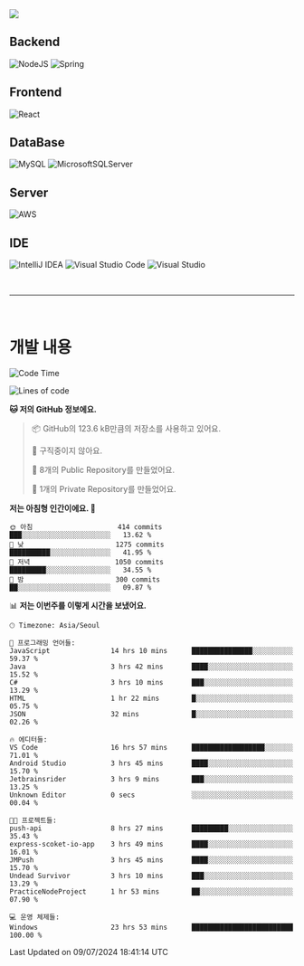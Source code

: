 <img src="https://capsule-render.vercel.app/api?type=waving&color=364765&height=300&section=header&text=Welcome&fontSize=90" />

## Backend
![NodeJS](https://img.shields.io/badge/node.js-6DA55F?style=for-the-badge&logo=node.js&logoColor=white)
![Spring](https://img.shields.io/badge/spring-%236DB33F.svg?style=for-the-badge&logo=spring&logoColor=white)

## Frontend
![React](https://img.shields.io/badge/react-%2320232a.svg?style=for-the-badge&logo=react&logoColor=%2361DAFB)

## DataBase
![MySQL](https://img.shields.io/badge/mysql-4479A1.svg?style=for-the-badge&logo=mysql&logoColor=white)
![MicrosoftSQLServer](https://img.shields.io/badge/Microsoft%20SQL%20Server-CC2927?style=for-the-badge&logo=microsoft%20sql%20server&logoColor=white)

## Server
![AWS](https://img.shields.io/badge/AWS-%23FF9900.svg?style=for-the-badge&logo=amazon-aws&logoColor=white)


## IDE
![IntelliJ IDEA](https://img.shields.io/badge/IntelliJIDEA-000000.svg?style=for-the-badge&logo=intellij-idea&logoColor=white)
![Visual Studio Code](https://img.shields.io/badge/Visual%20Studio%20Code-0078d7.svg?style=for-the-badge&logo=visual-studio-code&logoColor=white)
![Visual Studio](https://img.shields.io/badge/Visual%20Studio-5C2D91.svg?style=for-the-badge&logo=visual-studio&logoColor=white)

<br>

---

<br>

# 개발 내용

<!--START_SECTION:waka-->
![Code Time](http://img.shields.io/badge/Code%20Time-535%20hrs%2018%20mins-blue)

![Lines of code](https://img.shields.io/badge/%EC%A0%80%EB%8A%94%20%EC%97%AC%ED%83%9C%EA%B9%8C%EC%A7%80%20-853.6%20thousand%20%EC%A4%84%EC%9D%98%20%EC%BD%94%EB%93%9C%EB%A5%BC%20%EC%9E%91%EC%84%B1%ED%96%88%EC%96%B4%EC%9A%94.-blue)

**🐱 저의 GitHub 정보에요.** 

> 📦 GitHub의 123.6 kB만큼의 저장소를 사용하고 있어요. 
 > 
> 🚫 구직중이지 않아요.
 > 
> 📜 8개의 Public Repository를 만들었어요. 
 > 
> 🔑 1개의 Private Repository를 만들었어요. 
 > 
**저는 아침형 인간이에요. 🐤** 

```text
🌞 아침                     414 commits         ███░░░░░░░░░░░░░░░░░░░░░░   13.62 % 
🌆 낮　                     1275 commits        ██████████░░░░░░░░░░░░░░░   41.95 % 
🌃 저녁                     1050 commits        █████████░░░░░░░░░░░░░░░░   34.55 % 
🌙 밤　                     300 commits         ██░░░░░░░░░░░░░░░░░░░░░░░   09.87 % 
```


📊 **저는 이번주를 이렇게 시간을 보냈어요.** 

```text
🕑︎ Timezone: Asia/Seoul

💬 프로그래밍 언어들: 
JavaScript               14 hrs 10 mins      ███████████████░░░░░░░░░░   59.37 % 
Java                     3 hrs 42 mins       ████░░░░░░░░░░░░░░░░░░░░░   15.52 % 
C#                       3 hrs 10 mins       ███░░░░░░░░░░░░░░░░░░░░░░   13.29 % 
HTML                     1 hr 22 mins        █░░░░░░░░░░░░░░░░░░░░░░░░   05.75 % 
JSON                     32 mins             █░░░░░░░░░░░░░░░░░░░░░░░░   02.26 % 

🔥 에디터들: 
VS Code                  16 hrs 57 mins      ██████████████████░░░░░░░   71.01 % 
Android Studio           3 hrs 45 mins       ████░░░░░░░░░░░░░░░░░░░░░   15.70 % 
Jetbrainsrider           3 hrs 9 mins        ███░░░░░░░░░░░░░░░░░░░░░░   13.25 % 
Unknown Editor           0 secs              ░░░░░░░░░░░░░░░░░░░░░░░░░   00.04 % 

🐱‍💻 프로젝트들: 
push-api                 8 hrs 27 mins       █████████░░░░░░░░░░░░░░░░   35.43 % 
express-scoket-io-app    3 hrs 49 mins       ████░░░░░░░░░░░░░░░░░░░░░   16.01 % 
JMPush                   3 hrs 45 mins       ████░░░░░░░░░░░░░░░░░░░░░   15.70 % 
Undead Survivor          3 hrs 10 mins       ███░░░░░░░░░░░░░░░░░░░░░░   13.29 % 
PracticeNodeProject      1 hr 53 mins        ██░░░░░░░░░░░░░░░░░░░░░░░   07.90 % 

💻 운영 체제들: 
Windows                  23 hrs 53 mins      █████████████████████████   100.00 % 
```


 Last Updated on 09/07/2024 18:41:14 UTC
<!--END_SECTION:waka-->

